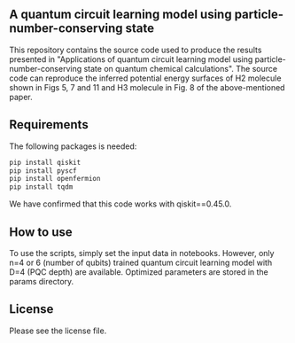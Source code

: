 ## A quantum circuit learning model using particle-number-conserving state
This repository contains the source code used to produce the results presented in "Applications of quantum circuit learning model using particle-number-conserving state on quantum chemical calculations". The source code can reproduce the inferred potential energy surfaces of H2 molecule shown in Figs 5, 7 and 11 and H3 molecule in Fig. 8 of the above-mentioned paper.

## Requirements

The following packages is needed:

```bash
pip install qiskit
pip install pyscf
pip install openfermion
pip install tqdm
```

We have confirmed that this code works with qiskit==0.45.0.

## How to use

To use the scripts, simply set the input data in notebooks. However, only n=4 or 6 (number of qubits) trained quantum circuit learning model with D=4 (PQC depth) are available. Optimized parameters are stored in the params directory.

## License

Please see the license file.


